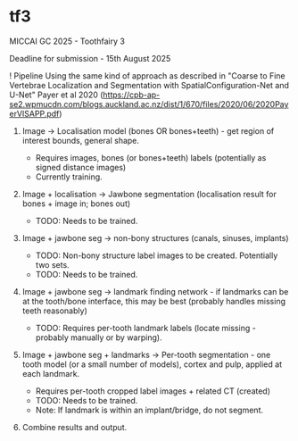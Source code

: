 # tf3
MICCAI GC 2025 - Toothfairy 3

Deadline for submission - 15th August 2025

! Pipeline
Using the same kind of approach as described in "Coarse to Fine Vertebrae Localization and Segmentation
with SpatialConfiguration-Net and U-Net" Payer et al 2020 (https://cpb-ap-se2.wpmucdn.com/blogs.auckland.ac.nz/dist/1/670/files/2020/06/2020PayerVISAPP.pdf)

1. Image -> Localisation model (bones OR bones+teeth) - get region of interest bounds, general shape.
    - Requires images, bones (or bones+teeth) labels (potentially as signed distance images)
    - Currently training.

2. Image + localisation -> Jawbone segmentation (localisation result for bones + image in; bones out)
    - TODO: Needs to be trained.

3. Image + jawbone seg -> non-bony structures (canals, sinuses, implants)
    - TODO: Non-bony structure label images to be created. Potentially two sets.
    - TODO: Needs to be trained.

4. Image + jawbone seg -> landmark finding network - if landmarks can be at the tooth/bone interface, this may be best (probably handles missing teeth reasonably)
    - TODO: Requires per-tooth landmark labels (locate missing - probably manually or by warping).

5. Image + jawbone seg + landmarks -> Per-tooth segmentation - one tooth model (or a small number of models), cortex and pulp, applied at each landmark.
    - Requires per-tooth cropped label images + related CT (created)
    - TODO: Needs to be trained.
    - Note: If landmark is within an implant/bridge, do not segment.

6. Combine results and output.


